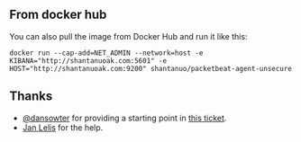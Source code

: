 ## From docker hub

You can also pull the image from Docker Hub and run it like this:

    docker run --cap-add=NET_ADMIN --network=host -e KIBANA="http://shantanuoak.com:5601" -e HOST="http://shantanuoak.com:9200" shantanuo/packetbeat-agent-unsecure
    

## Thanks

* [@dansowter](https://github.com/dansowter) for providing a starting point in [this ticket](https://github.com/packetbeat/packetbeat/issues/13).
* [Jan Lelis](https://github.com/janlelis) for the help.
